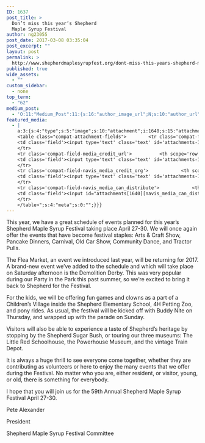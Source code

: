 ```yaml
---
ID: 1637
post_title: >
  Don’t miss this year’s Shepherd
  Maple Syrup Festival
author: ng23055
post_date: 2017-03-08 03:35:04
post_excerpt: ""
layout: post
permalink: >
  http://www.shepherdmaplesyrupfest.org/dont-miss-this-years-shepherd-maple-syrup-festival
published: true
wide_assets:
  - ""
custom_sidebar:
  - none
top_term:
  - "62"
medium_post:
  - 'O:11:"Medium_Post":11:{s:16:"author_image_url";N;s:10:"author_url";N;s:11:"byline_name";N;s:12:"byline_email";N;s:10:"cross_link";s:3:"yes";s:2:"id";N;s:21:"follower_notification";s:3:"yes";s:7:"license";s:19:"all-rights-reserved";s:14:"publication_id";s:12:"881fb60cdbf3";s:6:"status";s:4:"none";s:3:"url";N;}'
featured_media:
  - |
    a:3:{s:4:"type";s:5:"image";s:10:"attachment";i:1640;s:15:"attachment_data";a:33:{s:2:"id";i:1640;s:5:"title";s:8:"100_0995";s:8:"filename";s:12:"100_0995.jpg";s:3:"url";s:77:"http://www.shepherdmaplesyrupfest.org/wp-content/uploads/2017/03/100_0995.jpg";s:4:"link";s:57:"http://www.shepherdmaplesyrupfest.org/?attachment_id=1640";s:3:"alt";s:0:"";s:6:"author";s:1:"1";s:11:"description";s:0:"";s:7:"caption";s:0:"";s:4:"name";s:8:"100_0995";s:6:"status";s:7:"inherit";s:10:"uploadedTo";i:1637;s:4:"date";i:1488944067000;s:8:"modified";i:1488944067000;s:9:"menuOrder";i:0;s:4:"mime";s:10:"image/jpeg";s:4:"type";s:5:"image";s:7:"subtype";s:4:"jpeg";s:4:"icon";s:74:"http://www.shepherdmaplesyrupfest.org/wp-includes/images/media/default.png";s:13:"dateFormatted";s:13:"March 8, 2017";s:6:"nonces";a:3:{s:6:"update";s:10:"614c9af627";s:6:"delete";s:10:"a6fc69977a";s:4:"edit";s:10:"4f82ec7fe5";}s:8:"editLink";s:77:"http://www.shepherdmaplesyrupfest.org/wp-admin/post.php?post=1640&action=edit";s:4:"meta";b:0;s:10:"authorName";s:7:"ng23055";s:14:"uploadedToLink";s:77:"http://www.shepherdmaplesyrupfest.org/wp-admin/post.php?post=1637&action=edit";s:15:"uploadedToTitle";s:56:"Don’t miss this year’s Shepherd Maple Syrup Festival";s:15:"filesizeInBytes";i:3147978;s:21:"filesizeHumanReadable";s:4:"3 MB";s:6:"height";i:2448;s:5:"width";i:3264;s:11:"orientation";s:9:"landscape";s:5:"sizes";a:4:{s:9:"thumbnail";a:4:{s:6:"height";i:140;s:5:"width";i:140;s:3:"url";s:85:"http://www.shepherdmaplesyrupfest.org/wp-content/uploads/2017/03/100_0995-140x140.jpg";s:11:"orientation";s:9:"landscape";}s:6:"medium";a:4:{s:6:"height";i:252;s:5:"width";i:336;s:3:"url";s:85:"http://www.shepherdmaplesyrupfest.org/wp-content/uploads/2017/03/100_0995-336x252.jpg";s:11:"orientation";s:9:"landscape";}s:5:"large";a:4:{s:6:"height";i:578;s:5:"width";i:771;s:3:"url";s:85:"http://www.shepherdmaplesyrupfest.org/wp-content/uploads/2017/03/100_0995-771x578.jpg";s:11:"orientation";s:9:"landscape";}s:4:"full";a:4:{s:3:"url";s:77:"http://www.shepherdmaplesyrupfest.org/wp-content/uploads/2017/03/100_0995.jpg";s:6:"height";i:2448;s:5:"width";i:3264;s:11:"orientation";s:9:"landscape";}}s:6:"compat";a:2:{s:4:"item";s:1723:"<input type="hidden" name="attachments[1640][menu_order]" value="0" /><p class="media-types media-types-required-info">Required fields are marked <span class="required">*</span></p>
    <table class="compat-attachment-fields">		<tr class='compat-field-media_credit'>			<th scope='row' class='label'><label for='attachments-1640-media_credit'><span class='alignleft'>Credit</span><br class='clear' /></label></th>
    <td class='field'><input type='text' class='text' id='attachments-1640-media_credit' name='attachments[1640][media_credit]' value=''  /></td>
    </tr>
    <tr class='compat-field-media_credit_url'>			<th scope='row' class='label'><label for='attachments-1640-media_credit_url'><span class='alignleft'>Credit URL</span><br class='clear' /></label></th>
    <td class='field'><input type='text' class='text' id='attachments-1640-media_credit_url' name='attachments[1640][media_credit_url]' value=''  /></td>
    </tr>
    <tr class='compat-field-navis_media_credit_org'>			<th scope='row' class='label'><label for='attachments-1640-navis_media_credit_org'><span class='alignleft'>Organization</span><br class='clear' /></label></th>
    <td class='field'><input type='text' class='text' id='attachments-1640-navis_media_credit_org' name='attachments[1640][navis_media_credit_org]' value=''  /></td>
    </tr>
    <tr class='compat-field-navis_media_can_distribute'>			<th scope='row' class='label'><label for='attachments-1640-navis_media_can_distribute'><span class='alignleft'>Can<br />distribute?</span><br class='clear' /></label></th>
    <td class='field'><input id="attachments[1640][navis_media_can_distribute]" name="attachments[1640][navis_media_can_distribute]" type="checkbox" value="1"  /></td>
    </tr>
    </table>";s:4:"meta";s:0:"";}}}
---
```

<p>This year, we have a great schedule of events planned for this year’s Shepherd Maple Syrup Festival taking place April 27-30.  We will once again offer the events that have become festival staples: Arts & Craft Show, Pancake Dinners, Carnival, Old Car Show, Community Dance, and Tractor Pulls.</p>
<p>The Flea Market, an event we introduced last year, will be returning for 2017. A brand-new event we’ve added to the schedule and which will take place on Saturday afternoon is the Demolition Derby. This was very popular during our Party in the Park this past summer, so we’re excited to bring it back to Shepherd for the Festival.</p>
<p>For the kids, we will be offering fun games and clowns as a part of a Children’s Village inside the Shepherd Elementary School, 4H Petting Zoo, and pony rides. As usual, the festival will be kicked off with Buddy Nite on Thursday, and wrapped up with the parade on Sunday.</p>
<p>Visitors will also be able to experience a taste of Shepherd’s heritage by stopping by the Shepherd Sugar Bush, or touring our three museums: The Little Red Schoolhouse, the Powerhouse Museum, and the vintage Train Depot.</p>
<p>It is always a huge thrill to see everyone come together, whether they are contributing as volunteers or here to enjoy the many events that we offer during the Festival. No matter who you are, either resident, or visitor, young, or old, there is something for everybody.</p>
<p>I hope that you will join us for the 59th Annual Shepherd Maple Syrup Festival April 27-30.</p>
<p></p>
<p>Pete Alexander</p>
<p>President</p>
<p>Shepherd Maple Syrup Festival Committee</p>